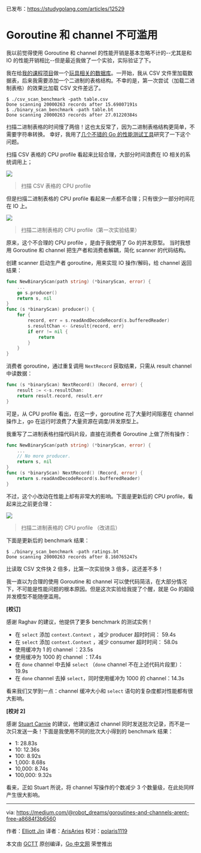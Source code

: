 已发布：https://studygolang.com/articles/12529

# Goroutine 和 channel 不可滥用

我以前觉得使用 Goroutine 和 channel 的性能开销是基本忽略不计的--尤其是和 IO 的性能开销相比--但是最近我做了一个实验，实际验证了下。

我在给[我的课程项目](https://bradfieldcs.com/courses/databases/)做一个[玩具相关的数据库](https://github.com/robot-dreams/zdb2)。一开始，我从 CSV 文件里加载数据表，后来我需要添加一个二进制的表格结构。不幸的是，第一次尝试（加载二进制表格）的效果比加载 CSV 文件差远了。

```
$ ./csv_scan_benchmark -path table.csv
Done scanning 20000263 records after 15.69807191s
$ ./binary_scan_benchmark -path table.bt
Done scanning 20000263 records after 27.01220384s
```

扫描二进制表格的时间慢了两倍！这也太反常了，因为二进制表格结构更简单，不需要字符串转换。 幸好，我用了[几个不错的 Go 的性能测试工具](https://blog.golang.org/profiling-go-programs)研究了一下这个问题。

扫描 CSV 表格的 CPU profile 看起来比较合理，大部分时间浪费在 IO 相关的系统调用上；

![](https://raw.githubusercontent.com/studygolang/gctt-images/master/goroutine-channel/1_r52Ht8A94YG06h6NdnJ0mQ.png)
> 扫描 CSV 表格的 CPU profile

但是扫描二进制表格的 CPU profile 看起来一点都不合理；只有很少一部分时间花在 IO 上。

![](https://raw.githubusercontent.com/studygolang/gctt-images/master/goroutine-channel/1_w6cWW8qfyDAESzsEEb3vYA.png)
> 扫描二进制表格的 CPU profile（第一次实验结果）

原来，这个不合理的 CPU profile ，是由于我使用了 Go 的并发原型。 当时我想用 Goroutine 和 channel 把生产者和消费者解耦，简化 scanner 的代码结构。

创建 scanner 启动生产者 goroutine，用来实现 IO 操作/解码，给 channel 返回结果：

```go
func NewBinaryScan(path string) (*binaryScan, error) {
	...
	go s.producer()
	return s, nil
}
func (s *binaryScan) producer() {
	for {
		record, err = s.readAndDecodeRecord(s.bufferedReader)
		s.resultChan <- &result{record, err}
		if err != nil {
			return
		}
	}
}
```

消费者 goroutine，通过重复调用 `NextRecord` 获取结果，只需从 result channel 中读数据：

```go
func (s *binaryScan) NextRecord() (Record, error) {
	result := <-s.resultChan:
	return result.record, result.err
}
```

可是，从 CPU profile 看出，在这一步，goroutine 花了大量时间阻塞在 channel 操作上，go 在运行时浪费了大量资源在调度/并发原型上。

我重写了二进制表格扫描代码片段，直接在消费者 Goroutine 上做了所有操作：

```go
func NewBinaryScan(path string) (*binaryScan, error) {
	...
	// No more producer.
	return s, nil
}
func (s *binaryScan) NextRecord() (Record, error) {
	return s.readAndDecodeRecord(s.bufferedReader)
}
```

不过，这个小改动在性能上却有非常大的影响。下面是更新后的 CPU profile，看起来比之前更合理：

![](https://raw.githubusercontent.com/studygolang/gctt-images/master/goroutine-channel/1_CxcSd3EAMIkTT4gRTSp2BA.png)
> 扫描二进制表格的 CPU profile （改进后）

下面是更新后的 benchmark 结果：

```
$ ./binary_scan_benchmark -path ratings.bt
Done scanning 20000263 records after 8.160765247s
```

比读取 CSV 文件快 2 倍多，比第一次实验快 3 倍多，这还差不多！

我一直以为合理的使用 Goroutine 和 channel 可以使代码简洁，在大部分情况下，不可能是性能问题的根本原因。但是这次实验给我提了个醒，就是 Go 的超级并发模型不能随便滥用。

**[校订]**

感谢 Raghav 的建议，他提供了更多 benchmark 的测试实例！

- 在 `select` 添加 `context.Context` ，减少 producer 超时时间： 59.4s
- 在 `select` 添加 `context.Context` ，减少 consumer 超时时间： 58.0s
- 使用缓冲为 1 的 channel ：23.5s
- 使用缓冲为 1000 的 channel ：17.4s
- 在 `done` channel 中去掉 `select` （`done` channel 不在上述代码片段里）：19.9s
- 在 `done` channel 去掉 `select`，同时使用缓冲为 1000 的 channel：14.3s

看来我们又学到一点：channel 缓冲大小和 `select` 语句的复杂度都对性能都有很大影响。

**[校对 2]**

感谢 [Stuart Carnie](https://medium.com/@stuartcarnie) 的建议，他建议通过 channel 同时发送批次记录，而不是一次只发送一条！下面是我使用不同的批次大小得到的 benchmark 结果：

- 1: 28.83s
- 10: 12.36s
- 100: 8.92s
- 1,000: 8.68s
- 10,000: 8.74s
- 100,000: 9.32s

看来，正如 Stuart 所说，将 channel 写操作的个数减少 3 个数量级，在此处同样产生很大影响。

---

via: https://medium.com/@robot_dreams/goroutines-and-channels-arent-free-a8684f3b6560

作者：[Elliott Jin](https://medium.com/@robot_dreams)
译者：[ArisAries](https://github.com/ArisAries)
校对：[polaris1119](https://github.com/polaris1119)

本文由 [GCTT](https://github.com/studygolang/GCTT) 原创编译，[Go 中文网](https://studygolang.com/) 荣誉推出
